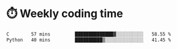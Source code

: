 
# :stopwatch: Weekly coding time
<!--START_SECTION:waka-->

```txt
C        57 mins         ██████████████▓░░░░░░░░░░   58.55 %
Python   40 mins         ██████████▒░░░░░░░░░░░░░░   41.45 %
```

<!--END_SECTION:waka-->


<!-- <p> <img src="https://github-readme-stats.vercel.app/api?username=cozgerest&show_icons=true&hide_border=false" />  </p> -->

